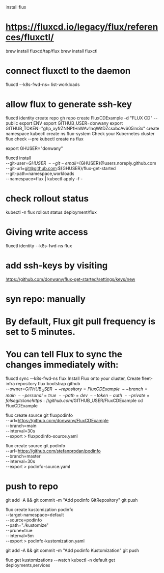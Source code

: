 install flux
# https://fluxcd.io/legacy/flux/references/fluxctl/
brew install fluxcd/tap/flux
brew install fluxctl

# connect fluxctl to the daemon
fluxctl --k8s-fwd-ns=<namespace> list-workloads
# allow flux to generate ssh-key
fluxctl identity
create repo
gh repo create FluxCDExample -d "FLUX CD"  --public
export ENV
export GITHUB_USER=donwany
export GITHUB_TOKEN="ghp_xyfrZNNPfHnWAv1nqWitDZcsxboAv605lm3x"
create namespace
kubectl create ns flux-system
Check your Kubernetes cluster
flux check --pre
kubectl create ns flux

export GHUSER="donwany"

fluxctl install \
--git-user=${GHUSER} \
--git-email=${GHUSER}@users.noreply.github.com \
--git-url=git@github.com:${GHUSER}/flux-get-started \
--git-path=namespace,workloads \
--namespace=flux | kubectl apply -f -

# check rollout status
kubectl -n flux rollout status deployment/flux
# Giving write access
fluxctl identity --k8s-fwd-ns flux
# add ssh-keys by visiting
https://github.com/donwany/flux-get-started/settings/keys/new
# syn repo: manually
# By default, Flux git pull frequency is set to 5 minutes. 
# You can tell Flux to sync the changes immediately with:
fluxctl sync --k8s-fwd-ns flux
Install Flux onto your cluster, Create fleet-infra repository
flux bootstrap github \
--owner=$GITHUB_USER \
--repository=FluxCDExample \
--branch=main \
--personal=true \
--path=dev \
--token-auth \
--private=false
git clone https://github.com/$GITHUB_USER/FluxCDExample
cd FluxCDExample

flux create source git fluxpodinfo \
--url=https://github.com/donwany/FluxCDExample \
--branch=main \
--interval=30s \
--export > fluxpodinfo-source.yaml

flux create source git podinfo \
--url=https://github.com/stefanprodan/podinfo \
--branch=master \
--interval=30s \
--export > podinfo-source.yaml

# push to repo
git add -A && git commit -m "Add podinfo GitRepository"
git push

flux create kustomization podinfo \
--target-namespace=default \
--source=podinfo \
--path="./kustomize" \
--prune=true \
--interval=5m \
--export > podinfo-kustomization.yaml

git add -A && git commit -m "Add podinfo Kustomization"
git push

flux get kustomizations --watch
kubectl -n default get deployments,services
